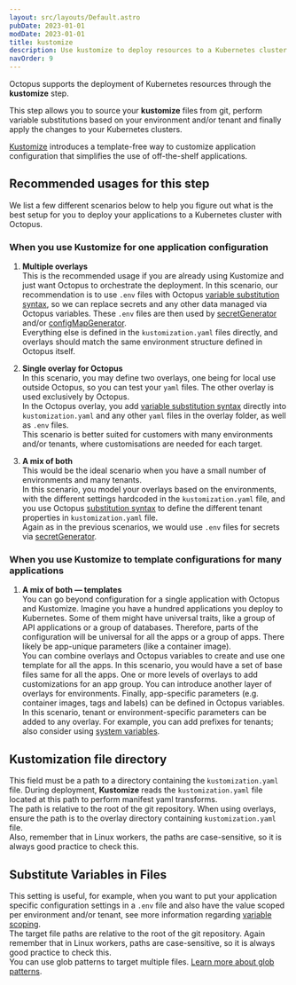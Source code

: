 ```yaml
---
layout: src/layouts/Default.astro
pubDate: 2023-01-01
modDate: 2023-01-01
title: kustomize  
description: Use kustomize to deploy resources to a Kubernetes cluster.
navOrder: 9
---
```


Octopus supports the deployment of Kubernetes resources through the **kustomize** step.

This step allows you to source your **kustomize** files from git, perform variable substitutions based on your environment and/or tenant and finally apply the changes to your Kubernetes clusters.

[Kustomize](https://kustomize.io) introduces a template-free way to customize application configuration that simplifies the use of off-the-shelf applications.

## Recommended usages for this step

We list a few different scenarios below to help you figure out what is the best setup for you to deploy your applications to a Kubernetes cluster with Octopus.

### When you use Kustomize for one application configuration

1. **Multiple overlays**  
   This is the recommended usage if you are already using Kustomize and just want Octopus to orchestrate the deployment.
   In this scenario, our recommendation is to use `.env` files with Octopus [variable substitution syntax](/docs/projects/variables/variable-substitutions), so we can replace secrets and any other data managed via Octopus variables. These `.env` files are then used by [secretGenerator](https://kubectl.docs.kubernetes.io/references/kustomize/builtins/#_secretgenerator_) and/or [configMapGenerator](https://kubectl.docs.kubernetes.io/references/kustomize/builtins/#_configmapgenerator_).  
   Everything else is defined in the `kustomization.yaml` files directly, and overlays should match the same environment structure defined in Octopus itself. 

2. **Single overlay for Octopus**  
   In this scenario, you may define two overlays, one being for local use outside Octopus, so you can test your `yaml` files. The other overlay is used exclusively by Octopus.  
   In the Octopus overlay, you add [variable substitution syntax](/docs/projects/variables/variable-substitutions) directly into `kustomization.yaml` and any other `yaml` files in the overlay folder, as well as `.env` files.  
   This scenario is better suited for customers with many environments and/or tenants, where customisations are needed for each target.

3. **A mix of both**  
   This would be the ideal scenario when you have a small number of environments and many tenants.  
   In this scenario, you model your overlays based on the environments, with the different settings hardcoded in the `kustomization.yaml` file, and you use Octopus [substitution syntax](/docs/projects/variables/variable-substitutions) to define the different tenant properties in `kustomization.yaml` file.  
   Again as in the previous scenarios, we would use `.env` files for secrets via [secretGenerator](https://kubectl.docs.kubernetes.io/references/kustomize/builtins/#_secretgenerator_).

### When you use Kustomize to template configurations for many applications

1. **A mix of both — templates**  
   You can go beyond configuration for a single application with Octopus and Kustomize. Imagine you have a hundred applications you deploy to Kubernetes. Some of them might have universal traits, like a group of API applications or a group of databases. Therefore, parts of the configuration will be universal for all the apps or a group of apps. There likely be app-unique parameters (like a container image).  
   You can combine overlays and Octopus variables to create and use one template for all the apps. In this scenario, you would have a set of base files same for all the apps. One or more levels of overlays to add customizations for an app group. You can introduce another layer of overlays for environments. Finally, app-specific parameters (e.g. container images, tags and labels) can be defined in Octopus variables.  
   In this scenario, tenant or environment-specific parameters can be added to any overlay. For example, you can add prefixes for tenants; also consider using [system variables](/docs/projects/variables/system-variables).

## Kustomization file directory

This field must be a path to a directory containing the `kustomization.yaml` file.
During deployment, **Kustomize** reads the `kustomization.yaml` file located at this path to perform manifest yaml transforms.  
The path is relative to the root of the git repository.
When using overlays, ensure the path is to the overlay directory containing `kustomization.yaml` file.  
Also, remember that in Linux workers, the paths are case-sensitive, so it is always good practice to check this. 

## Substitute Variables in Files

This setting is useful, for example, when you want to put your application specific configuration settings in a `.env` file and also have the value scoped per environment and/or tenant, see more information regarding [variable scoping](/docs/projects/variables#scoping-variables).  
The target file paths are relative to the root of the git repository.
Again remember that in Linux workers, paths are case-sensitive, so it is always good practice to check this.  
You can use glob patterns to target multiple files. [Learn more about glob patterns](/docs/deployments/kubernetes/glob-patterns).
